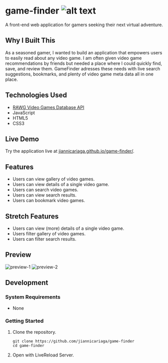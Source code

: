# game-finder ![alt text](images/favicon.ico "Logo")

A front-end web application for gamers seeking their next virtual adventure.

## Why I Built This

As a seasoned gamer, I wanted to build an application that empowers users to easily read about any video game. I am often given video game recommendations by friends but needed a place where I could quickly find, save, and review them. GameFinder adresses these needs with live search suggestions, bookmarks, and plenty of video game meta data all in one place.

## Technologies Used

- [RAWG Video Games Database API](https://rawg.io/apidocs)
- JavaScript
- HTML5
- CSS3

## Live Demo

Try the application live at [jiannicariaga.github.io/game-finder/](https://student-grade-table.lfz.com).

## Features

- Users can view gallery of video games.
- Users can view details of a single video game.
- Users can search video games.
- Users can view search results.
- Users can bookmark video games.

## Stretch Features

- Users can view (more) details of a single video game.
- Users filter gallery of video games.
- Users can filter search results.

## Preview

![preview-1](images/preview-1.gif)
![preview-2](images/preview-2.gif)

## Development

### System Requirements

- None

### Getting Started

1. Clone the repository.

    ```shell
    git clone https://github.com/jiannicariaga/game-finder
    cd game-finder
    ```
2. Open with LiveReload Server.
